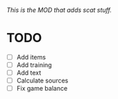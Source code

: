 ﻿*This is the MOD that adds scat stuff.*

# TODO
- [ ] Add items
- [ ] Add training
- [ ] Add text
- [ ] Calculate sources
- [ ] Fix game balance